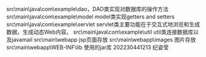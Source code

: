 src\main\java\com\example\dao，DAO类实现对数据库的操作方法
src\main\java\com\example\model model类实现getters and setters
src\main\java\com\example\servlet servlet类主要功能在于交互式地浏览和生成数据，生成动态Web内容。
src\main\java\com\example\util util类连接数据库以及javamail
src\main\webapp jsp页面存放
src\main\webapp\images 图片存放
src\main\webapp\WEB-INF\lib 使用的jar库
202230441213 纪姿莹
